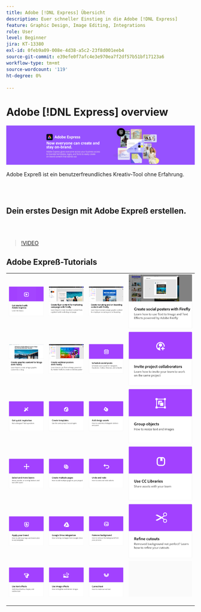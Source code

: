 ```yaml
---
title: Adobe [!DNL Express] Übersicht
description: Euer schneller Einstieg in die Adobe [!DNL Express]
feature: Graphic Design, Image Editing, Integrations
role: User
level: Beginner
jira: KT-13380
exl-id: 0feb9a09-008e-4d38-a5c2-23f8d001eeb4
source-git-commit: e39efe0f7afc4e3e970ea7f2df57b51bf17123a6
workflow-type: tm+mt
source-wordcount: '119'
ht-degree: 0%

---
```


# Adobe [!DNL Express] overview

![Express Hero Image](../assets/Express.png)

Adobe Expreß ist ein benutzerfreundliches Kreativ-Tool ohne Erfahrung.

<br> 

## Dein erstes Design mit Adobe Expreß erstellen.

<br> 

>[!VIDEO](https://video.tv.adobe.com/v/3420225?quality=12&learn=on&hidetitle=true)

## Adobe Expreß-Tutorials

<table style="table-layout:fixed">
<tr>
   <td>
      <a href="get-started.md">
         <img alt="Erste Schritte mit Adobe Expreß" src="assets/get-started.png" />
      </a>
  </td>
  <td>
      <a href="create-local-marketing.md">
         <img alt="Flyer-Content für eine Marketing-Kampagne mit Firefly erstellen." src="assets/local-marketing.png" />
      </a>
  <td>
      <a href="create-on-boarding.md">
         <img alt="Recruiting- und Onboarding-Inhalte mit Firefly erstellen" src="assets/on-boarding.png" />
      </a>
  <td>
      <a href="create-social-posters.md">
         <img alt="Social-Media-Poster mit Firefly erstellen" src="assets/social-firefly.png" />
      </a>
  </td>
</tr>
<tr>
 <td>
      <a href="create-blog-graphics.md">
         <img alt="Mit Firefly grafische Inhalte für Blogs erstellen" src="assets/blog-graphic.png" />
      </a>
  </td>
  <td>
      <a href="create-webinar-poster.md">
         <img alt="Webinar-Poster mit Firefly erstellen" src="assets/webinar-poster.png" />
      </a>
  </td>
  <td>
      <a href="schedule.md">
         <img alt="Social-Media-Posts planen" src="assets/schedule.png" />
      </a>
  </td>
 <td>
   <a href="collaborate.md">
      <img alt="Projektmitarbeiter einladen" src="assets/collaborate.png" />
   </a>
  </td>
</tr>
<tr>
   <td>
      <a href="get-inspiration.md">
         <img alt="Kurze Inspirationsquelle" src="assets/inspiration.png" />
      </a>
  </td>
   <td>
   <a href="create-templates.md">
      <img alt="Vorlagen erstellen" src="assets/templates.png" />
   </a>
  </td>
   <td>
         <a href="add-design-assets.md">
            <img alt="Design-Elemente hinzufügen." src="assets/design-assets.png" />
         </a>
   </td>
   <td>
         <a href="group-objects.md">
            <img alt="Gruppieren von Objekten" src="assets/group-objects.png" />
         </a>
   </td>
</tr>
<tr>
  <td>
         <a href="layers.md">
            <img alt="Ebenen auswählen und verschieben" src="assets/layers.png" />
         </a>
   </td>
  <td>
      <a href="multiple-pages.md">
         <img alt="Mehrere Seiten erstellen." src="assets/multiple-pages.png" />
      </a>
  </td>
  <td>
      <a href="undo-redo.md">
         <img alt="Rückgängig machen und Wiederholen" src="assets/undo-redo.png" />
      </a>
   </td>
 <td>
      <a href="cc-libraries.md">
         <img alt="CC Libraries verwenden" src="assets/cc-libraries.png" />
      </a>
  </td>
</tr>
<tr>
  <td>
      <a href="brand.md">
         <img alt="Branding anwenden." src="assets/brand.png" />
      </a>
  </td>
   <td>
      <a href="google-drive.md">
         <img alt="Integration mit Google Drive" src="assets/google-drive.png" />
      </a>
  </td>
  <td>
      <a href="remove-background.md">
         <img alt="Hintergrund entfernen" src="assets/background.png" />
      </a>
  </td>
  <td>
      <a href="refine-cutout.md">
         <img alt="Ausschnitt verfeinern." src="assets/cutouts.png" />
      </a>
  </td>
</tr>
<tr>
 <td>
      <a href="text-effects.md">
         <img alt="Texteffekte verwenden" src="assets/text-effects.png" />
      </a>
  </td>
  <td>
      <a href="image-effects.md">
         <img alt="Bildeffekte verwenden" src="assets/image-effects.png" />
      </a>
  </td>
   <td>
      <a href="create-curved-text.md">
         <img alt="Erstellen von gebogenem Text" src="assets/curved-text.png" />
      </a>
   </td>
   <td>
      <img alt="Spacer" src="../assets/Gray_thumbnail.png" />
      <div>
      <br>
   </td>
</tr>
</table>
